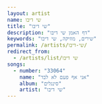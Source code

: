 ```yaml
---
layout: artist
name: שי דיבו
title: "שי דיבו"
description: "דף האמן שי דיבו"
keywords: "שירים, מוזיקה, שי דיבו"
permalink: /artists/שי-דיבו/
redirect_from:
  - /artists/list/שי דיבו
songs:
  - number: "33064"
    name: "אני אף פעם לא לבד"
    album: "סינגלים"
    artist: "שי דיבו"
---
```

